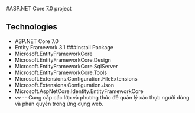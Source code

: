 ﻿#ASP.NET Core 7.0 project
## Technologies
- ASP.NET Core 7.0
- Entity Framework 3.1
###Install Package
- Microsoft.EntityFrameworkCore
- Microsoft.EntityFrameworkCore.Design
- Microsoft.EntityFrameworkCore.SqlServer
- Microsoft.EntityFrameworkCore.Tools
- Microsoft.Extensions.Configuration.FileExtensions
- Microsoft.Extensions.Configuration.Json
- Microsoft.AspNetCore.Identity.EntityFrameworkCore
- vv
-- Cung cấp các lớp và phương thức để quản lý xác thực người dùng và phân quyền trong ứng dụng web.